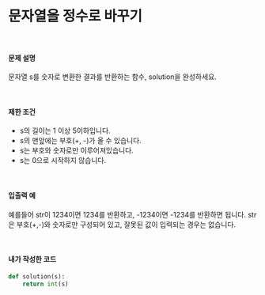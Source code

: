 # 문자열을 정수로 바꾸기

<br/>

#### 문제 설명

문자열 s를 숫자로 변환한 결과를 반환하는 함수, solution을 완성하세요.

<br/>

#### 제한 조건

- s의 길이는 1 이상 5이하입니다.
- s의 맨앞에는 부호(+, -)가 올 수 있습니다.
- s는 부호와 숫자로만 이루어져있습니다.
- s는 0으로 시작하지 않습니다.

<br/>

#### 입출력 예

예를들어 str이 1234이면 1234를 반환하고, -1234이면 -1234를 반환하면 됩니다.
str은 부호(+,-)와 숫자로만 구성되어 있고, 잘못된 값이 입력되는 경우는 없습니다.

<br/>

#### 내가 작성한 코드

```python
def solution(s):
    return int(s)
```

<br/>

